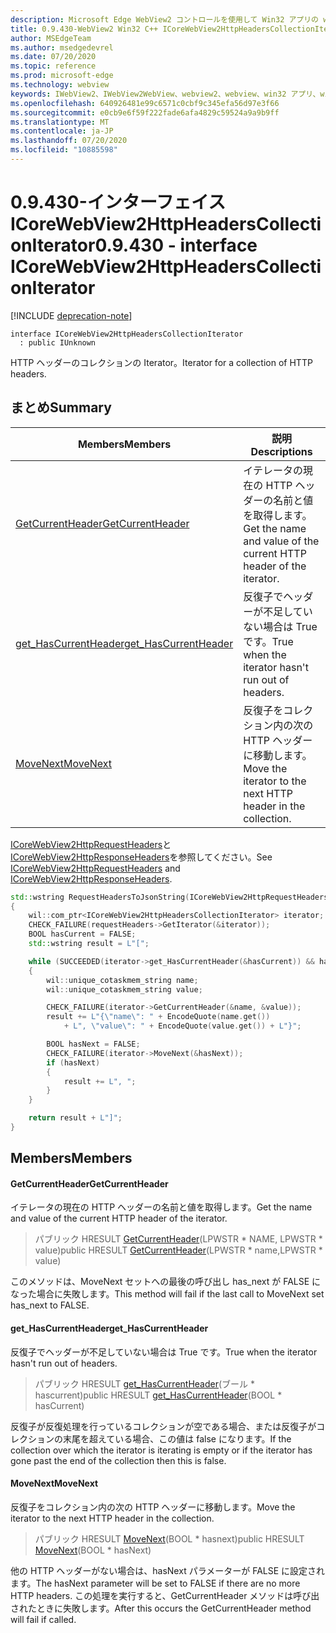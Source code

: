 ```yaml
---
description: Microsoft Edge WebView2 コントロールを使用して Win32 アプリの web コンテンツをホストする
title: 0.9.430-WebView2 Win32 C++ ICoreWebView2HttpHeadersCollectionIterator
author: MSEdgeTeam
ms.author: msedgedevrel
ms.date: 07/20/2020
ms.topic: reference
ms.prod: microsoft-edge
ms.technology: webview
keywords: IWebView2、IWebView2WebView、webview2、webview、win32 アプリ、win32、edge、ICoreWebView2、ICoreWebView2Host、browser control、edge html
ms.openlocfilehash: 640926481e99c6571c0cbf9c345efa56d97e3f66
ms.sourcegitcommit: e0cb9e6f59f222fade6afa4829c59524a9a9b9ff
ms.translationtype: MT
ms.contentlocale: ja-JP
ms.lasthandoff: 07/20/2020
ms.locfileid: "10885598"
---
```

# <span data-ttu-id="56989-104">0.9.430-インターフェイス ICoreWebView2HttpHeadersCollectionIterator</span><span class="sxs-lookup"><span data-stu-id="56989-104">0.9.430 - interface ICoreWebView2HttpHeadersCollectionIterator</span></span> 

[!INCLUDE [deprecation-note](../../includes/deprecation-note.md)]

```
interface ICoreWebView2HttpHeadersCollectionIterator
  : public IUnknown
```

<span data-ttu-id="56989-105">HTTP ヘッダーのコレクションの Iterator。</span><span class="sxs-lookup"><span data-stu-id="56989-105">Iterator for a collection of HTTP headers.</span></span>

## <span data-ttu-id="56989-106">まとめ</span><span class="sxs-lookup"><span data-stu-id="56989-106">Summary</span></span>

 <span data-ttu-id="56989-107">Members</span><span class="sxs-lookup"><span data-stu-id="56989-107">Members</span></span>                        | <span data-ttu-id="56989-108">説明</span><span class="sxs-lookup"><span data-stu-id="56989-108">Descriptions</span></span>
--------------------------------|---------------------------------------------
[<span data-ttu-id="56989-109">GetCurrentHeader</span><span class="sxs-lookup"><span data-stu-id="56989-109">GetCurrentHeader</span></span>](#getcurrentheader) | <span data-ttu-id="56989-110">イテレータの現在の HTTP ヘッダーの名前と値を取得します。</span><span class="sxs-lookup"><span data-stu-id="56989-110">Get the name and value of the current HTTP header of the iterator.</span></span>
[<span data-ttu-id="56989-111">get_HasCurrentHeader</span><span class="sxs-lookup"><span data-stu-id="56989-111">get_HasCurrentHeader</span></span>](#get_hascurrentheader) | <span data-ttu-id="56989-112">反復子でヘッダーが不足していない場合は True です。</span><span class="sxs-lookup"><span data-stu-id="56989-112">True when the iterator hasn't run out of headers.</span></span>
[<span data-ttu-id="56989-113">MoveNext</span><span class="sxs-lookup"><span data-stu-id="56989-113">MoveNext</span></span>](#movenext) | <span data-ttu-id="56989-114">反復子をコレクション内の次の HTTP ヘッダーに移動します。</span><span class="sxs-lookup"><span data-stu-id="56989-114">Move the iterator to the next HTTP header in the collection.</span></span>

<span data-ttu-id="56989-115">[ICoreWebView2HttpRequestHeaders](ICoreWebView2HttpRequestHeaders.md)と[ICoreWebView2HttpResponseHeaders](ICoreWebView2HttpResponseHeaders.md)を参照してください。</span><span class="sxs-lookup"><span data-stu-id="56989-115">See [ICoreWebView2HttpRequestHeaders](ICoreWebView2HttpRequestHeaders.md) and [ICoreWebView2HttpResponseHeaders](ICoreWebView2HttpResponseHeaders.md).</span></span> 

```cpp
std::wstring RequestHeadersToJsonString(ICoreWebView2HttpRequestHeaders* requestHeaders)
{
    wil::com_ptr<ICoreWebView2HttpHeadersCollectionIterator> iterator;
    CHECK_FAILURE(requestHeaders->GetIterator(&iterator));
    BOOL hasCurrent = FALSE;
    std::wstring result = L"[";

    while (SUCCEEDED(iterator->get_HasCurrentHeader(&hasCurrent)) && hasCurrent)
    {
        wil::unique_cotaskmem_string name;
        wil::unique_cotaskmem_string value;

        CHECK_FAILURE(iterator->GetCurrentHeader(&name, &value));
        result += L"{\"name\": " + EncodeQuote(name.get())
            + L", \"value\": " + EncodeQuote(value.get()) + L"}";

        BOOL hasNext = FALSE;
        CHECK_FAILURE(iterator->MoveNext(&hasNext));
        if (hasNext)
        {
            result += L", ";
        }
    }

    return result + L"]";
}
```

## <span data-ttu-id="56989-116">Members</span><span class="sxs-lookup"><span data-stu-id="56989-116">Members</span></span>

#### <span data-ttu-id="56989-117">GetCurrentHeader</span><span class="sxs-lookup"><span data-stu-id="56989-117">GetCurrentHeader</span></span> 

<span data-ttu-id="56989-118">イテレータの現在の HTTP ヘッダーの名前と値を取得します。</span><span class="sxs-lookup"><span data-stu-id="56989-118">Get the name and value of the current HTTP header of the iterator.</span></span>

> <span data-ttu-id="56989-119">パブリック HRESULT [GetCurrentHeader](#getcurrentheader)(LPWSTR \* NAME, LPWSTR \* value)</span><span class="sxs-lookup"><span data-stu-id="56989-119">public HRESULT [GetCurrentHeader](#getcurrentheader)(LPWSTR \* name,LPWSTR \* value)</span></span>

<span data-ttu-id="56989-120">このメソッドは、MoveNext セットへの最後の呼び出し has_next が FALSE になった場合に失敗します。</span><span class="sxs-lookup"><span data-stu-id="56989-120">This method will fail if the last call to MoveNext set has_next to FALSE.</span></span>

#### <span data-ttu-id="56989-121">get_HasCurrentHeader</span><span class="sxs-lookup"><span data-stu-id="56989-121">get_HasCurrentHeader</span></span> 

<span data-ttu-id="56989-122">反復子でヘッダーが不足していない場合は True です。</span><span class="sxs-lookup"><span data-stu-id="56989-122">True when the iterator hasn't run out of headers.</span></span>

> <span data-ttu-id="56989-123">パブリック HRESULT [get_HasCurrentHeader](#get_hascurrentheader)(ブール \* hascurrent)</span><span class="sxs-lookup"><span data-stu-id="56989-123">public HRESULT [get_HasCurrentHeader](#get_hascurrentheader)(BOOL \* hasCurrent)</span></span>

<span data-ttu-id="56989-124">反復子が反復処理を行っているコレクションが空である場合、または反復子がコレクションの末尾を超えている場合、この値は false になります。</span><span class="sxs-lookup"><span data-stu-id="56989-124">If the collection over which the iterator is iterating is empty or if the iterator has gone past the end of the collection then this is false.</span></span>

#### <span data-ttu-id="56989-125">MoveNext</span><span class="sxs-lookup"><span data-stu-id="56989-125">MoveNext</span></span> 

<span data-ttu-id="56989-126">反復子をコレクション内の次の HTTP ヘッダーに移動します。</span><span class="sxs-lookup"><span data-stu-id="56989-126">Move the iterator to the next HTTP header in the collection.</span></span>

> <span data-ttu-id="56989-127">パブリック HRESULT [MoveNext](#movenext)(BOOL \* hasnext)</span><span class="sxs-lookup"><span data-stu-id="56989-127">public HRESULT [MoveNext](#movenext)(BOOL \* hasNext)</span></span>

<span data-ttu-id="56989-128">他の HTTP ヘッダーがない場合は、hasNext パラメーターが FALSE に設定されます。</span><span class="sxs-lookup"><span data-stu-id="56989-128">The hasNext parameter will be set to FALSE if there are no more HTTP headers.</span></span> <span data-ttu-id="56989-129">この処理を実行すると、GetCurrentHeader メソッドは呼び出されたときに失敗します。</span><span class="sxs-lookup"><span data-stu-id="56989-129">After this occurs the GetCurrentHeader method will fail if called.</span></span>

